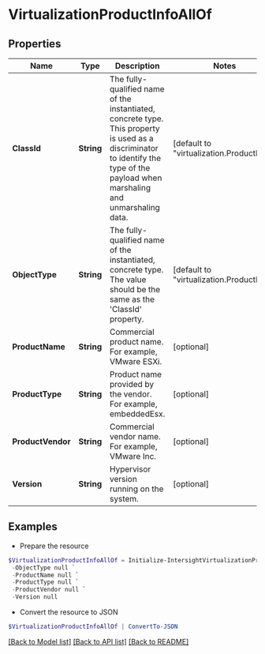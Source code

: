 # VirtualizationProductInfoAllOf
## Properties

Name | Type | Description | Notes
------------ | ------------- | ------------- | -------------
**ClassId** | **String** | The fully-qualified name of the instantiated, concrete type. This property is used as a discriminator to identify the type of the payload when marshaling and unmarshaling data. | [default to "virtualization.ProductInfo"]
**ObjectType** | **String** | The fully-qualified name of the instantiated, concrete type. The value should be the same as the &#39;ClassId&#39; property. | [default to "virtualization.ProductInfo"]
**ProductName** | **String** | Commercial product name. For example, VMware ESXi. | [optional] 
**ProductType** | **String** | Product name provided by the vendor. For example, embeddedEsx. | [optional] 
**ProductVendor** | **String** | Commercial vendor name. For example, VMware Inc. | [optional] 
**Version** | **String** | Hypervisor version running on the system. | [optional] 

## Examples

- Prepare the resource
```powershell
$VirtualizationProductInfoAllOf = Initialize-IntersightVirtualizationProductInfoAllOf  -ClassId null `
 -ObjectType null `
 -ProductName null `
 -ProductType null `
 -ProductVendor null `
 -Version null
```

- Convert the resource to JSON
```powershell
$VirtualizationProductInfoAllOf | ConvertTo-JSON
```

[[Back to Model list]](../README.md#documentation-for-models) [[Back to API list]](../README.md#documentation-for-api-endpoints) [[Back to README]](../README.md)

